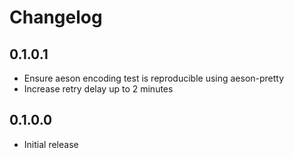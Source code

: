# Changelog

## 0.1.0.1

- Ensure aeson encoding test is reproducible using aeson-pretty
- Increase retry delay up to 2 minutes

## 0.1.0.0

- Initial release
